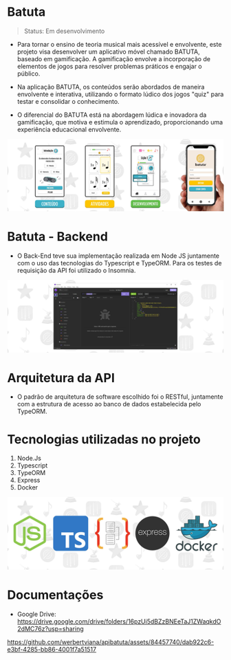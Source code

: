 # Batuta
> Status: Em desenvolvimento

* Para tornar o ensino de teoria musical mais acessível e envolvente, este projeto visa desenvolver um aplicativo móvel chamado BATUTA, baseado em gamificação. A gamificação envolve a incorporação de elementos de jogos para resolver problemas práticos e engajar o público.

* Na aplicação BATUTA, os conteúdos serão abordados de maneira envolvente e interativa, utilizando o formato lúdico dos jogos "quiz" para testar e consolidar o conhecimento. 

* O diferencial do BATUTA está na abordagem lúdica e inovadora da gamificação, que motiva e estimula o aprendizado, proporcionando uma experiência educacional envolvente.

<img src="src/assets/BG2.jpg"> </image>

# Batuta - Backend
* O Back-End teve sua implementação realizada em Node JS juntamente com o uso das tecnologias do Typescript e TypeORM. Para os testes de requisição da API foi utilizado o Insomnia.

<img src="src/assets/insomnia.jpg"> </image>

  
# Arquitetura da API
* O padrão de arquitetura de software escolhido foi o RESTful, juntamente com a estrutura de acesso ao banco de dados estabelecida pelo TypeORM.
  
# Tecnologias utilizadas no projeto
1. Node.Js
2. Typescript
3. TypeORM
4. Express
5. Docker
   
<img src="src/assets/Tec.jpg"> </image>
   
# Documentações
* Google Drive: https://drive.google.com/drive/folders/16pzUi5dBZzBNEeTaJ1ZWaqkdO2dMC76z?usp=sharing

https://github.com/werbertviana/apibatuta/assets/84457740/dab922c6-e3bf-4285-bb86-4001f7a51517

